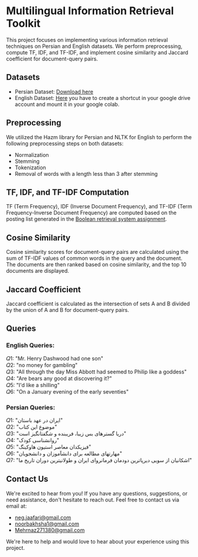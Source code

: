 # Multilingual Information Retrieval Toolkit

This project focuses on implementing various information retrieval techniques on Persian and English datasets. We perform preprocessing, compute TF, IDF, and TF-IDF, and implement cosine similarity and Jaccard coefficient for document-query pairs.

## Datasets

- Persian Dataset: [Download here](https://github.com/mohamad-dehghani/persian-pdf-books-dataset/raw/master/final_books.xlsx)
- English Dataset: [Here](https://drive.google.com/drive/folders/1sypIfC03ZnnY9YmOffOYFIU3n5x95nuT)
  you have to create a shortcut in your google drive account and mount it in your google colab.

## Preprocessing

We utilized the Hazm library for Persian and NLTK for English to perform the following preprocessing steps on both datasets:

- Normalization
- Stemming
- Tokenization
- Removal of words with a length less than 3 after stemming

## TF, IDF, and TF-IDF Computation

TF (Term Frequency), IDF (Inverse Document Frequency), and TF-IDF (Term Frequency-Inverse Document Frequency) are computed based on the posting list generated in the [Boolean retrieval system assignment](https://github.com/negjafari/boolean-retrieval-system).

## Cosine Similarity

Cosine similarity scores for document-query pairs are calculated using the sum of TF-IDF values of common words in the query and the document. The documents are then ranked based on cosine similarity, and the top 10 documents are displayed.

## Jaccard Coefficient

Jaccard coefficient is calculated as the intersection of sets A and B divided by the union of A and B for document-query pairs.

## Queries

### English Queries:

𝑄1: "Mr. Henry Dashwood had one son" <br>
𝑄2: "no money for gambling" <br>
𝑄3: "All through the day Miss Abbott had seemed to Philip like a goddess" <br>
𝑄4: "Are bears any good at discovering it?" <br>
𝑄5: "I'd like a shilling" <br>
𝑄6: "On a January evening of the early seventies" <br>

### Persian Queries:

𝑄1: "ایران در عهد باستان" <br>
𝑄2: "موضوع این کتاب" <br>
𝑄3: "دریا گسترهای بس زیبا، فریبنده و شگفتانگیز است" <br>
𝑄4: "روانشناسی کودک" <br>
𝑄5: "فیزیکدان معاصر استیون هاوکینگ" <br>
𝑄6: "مهارتهای مطالعه برای دانشآموزان و دانشجویان" <br>
𝑄7: "اشکانیان از سویی دیرپاترین دودمان فرمانروای ایران و طولانیترین دوران تاریخ ما" <br>

## Contact Us

We're excited to hear from you! If you have any questions, suggestions, or need assistance, don't hesitate to reach out. Feel free to contact us via email at:

- neg.jaafari@gmail.com
- noorbakhsha1@gmail.com
- Mehrnaz271380@gmail.com

We're here to help and would love to hear about your experience using this project.

